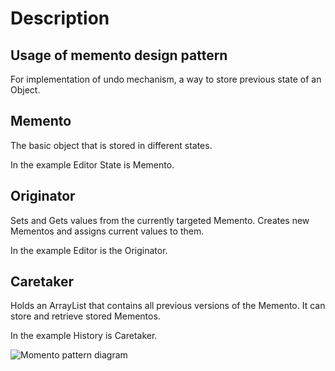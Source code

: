 # Description

## Usage of memento design pattern

For implementation of undo mechanism, a way to store previous state
of an Object.

## Memento
The basic object that is stored in different states.

In the example Editor State is Memento.

## Originator
Sets and Gets values from the currently targeted Memento.
Creates new Mementos and assigns current values to them.

In the example Editor is the Originator.

## Caretaker
Holds an ArrayList that contains all previous versions of the Memento.
It can store and retrieve stored Mementos.

In the example History is Caretaker. 

![Momento pattern diagram](../../assets/memento.png)